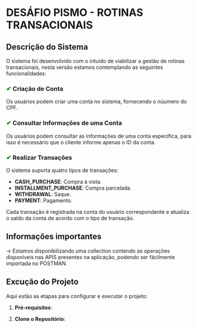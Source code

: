 # DESÁFIO PISMO -  ROTINAS TRANSACIONAIS

## Descrição do Sistema

O sistema foi desenvolvido com o intuido de viabilizar a gestão de rotinas transacionais, nesta versão estamos contemplando as seguintes funcionalidades:

###  <span style="color: green;">&#10004;</span>  Criação de Conta

Os usuários podem criar uma conta no sistema, fornecendo o núumero do CPF.


###  <span style="color: green;">&#10004;</span> Consultar Informações de uma Conta

Os usuários podem consultar as informações de uma conta específica, para isso é necessário que o cliente informe apenas o ID da conta.

###  <span style="color: green;">&#10004;</span> Realizar Transações

O sistema suporta quatro tipos de transações:

- __CASH_PURCHASE__: Compra à vista.
- __INSTALLMENT_PURCHASE__: Compra parcelada.
- __WITHDRAWAL__: Saque.
- __PAYMENT__: Pagamento.

Cada transação é registrada na conta do usuário correspondente e atualiza o saldo da conta de acordo com o tipo de transação.

## __Informações__ __importantes__ ##

&#8594; Estamos disponibilizando uma collection contendo as operações disponíveis nas APIS presentes na aplicação, podendo ser fácilmente importada no POSTMAN.







## Excução do Projeto

Aqui estão as etapas para configurar e executar o projeto:

1. **Pré-requisitos**: 

2. **Clone o Repositório**: 

